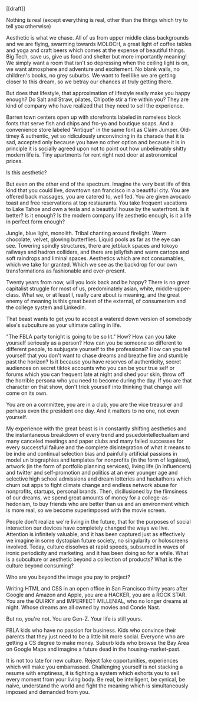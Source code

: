 [[draft]]

Nothing is real (except everything is real, other than the things which try to tell you otherwise)

Aesthetic is what we chase. All of us from upper middle class backgrounds and we are flying, swarming towards MOLOCH, a great light of coffee tables and yoga and craft beers which comes at the expense of beautiful things. Big Tech, save us, give us food and shelter but more importantly meaning! We simply want a room that isn't so depressing when the ceiling light is on, we want atmosphere and adventure and excitement. No blank walls, no children's books, no grey suburbs. We want to feel like we are getting closer to this dream, so we betray our chances at truly getting there.

But does that lifestyle, that approximation of lifestyle really make you happy enough? Do Salt and Straw, pilates, Chipotle stir a fire within you? They are kind of company who have realized that they need to sell the experience.

Barren town centers open up with storefronts labeled in nameless block fonts that serve fish and chips and fro-yo and boutique soaps. And a convenience store labeled "Antique" in the same font as Claim Jumper. Old-timey & authentic, yet so ridiculously unconvincing in its charade that it is sad, accepted only because you have no other option and because it is in principle it is socially agreed upon not to point out how unbelievably shitty modern life is. Tiny apartments for rent right next door at astronomical prices.

Is this aesthetic? 

But even on the other end of the spectrum. Imagine the very best life of this kind that you could live, downtown san francisco in a beautiful city. You are offered back massages, you are catered to, well fed. You are given avocado toast and free reservations at top restaurants. You take frequent vacations to Lake Tahoe and own a tesla and a beautiful house by the waterfront. Is it better? Is it enough? Is the modern company life aesthetic enough, is it a life in perfect form enough?

Jungle, blue light, monolith. Tribal chanting around firelight. Warm chocolate, velvet, glowing butterflies. Liquid pools as far as the eye can see. Towering spindly structures, there are jetblack spaces and tokoyo railways and hadron colliders, and there are jellyfish and warm cartops and soft raindrops and liminal spaces. Aesthetics which are not consumables, which we take for granted. Which we see as the backdrop for our own transformations as fashionable and ever-present.

Twenty years from now, will you look back and be happy? There is no great capitalist struggle for most of us, predominately asian, white, middle-upper-class. What we, or at least I, really care about is meaning, and the great enemy of meaning is this great beast of the external, of consumerism and the college system and LinkedIn.

That beast wants to get you to accept a watered down version of somebody else's subculture as your ultimate calling in life.  

"The FBLA party tonight is going to be so lit." How? How can you take yourself seriously as a person? How can you be someone so different to different people, to subjugate yourself to the professional? How can you tell yourself that you don't want to chase dreams and breathe fire and stumble past the horizon? Is it because you have reserves of authenticity, secret audiences on secret tiktok accounts who you can be your true self or forums which you can frequent late at night and shed your skin, throw off the horrible persona who you need to become during the day. If you are that character on that show, don't trick yourself into thinking that change will come on its own. 

You are on a committee, you are in a club, you are the vice treasurer and perhaps even the president one day. And it matters to no one, not even yourself. 

My experience with the great beast is in constantly shifting aesthetics and the instantaneous breakdown of every trend and psuedointellectualism and many canceled meetings and paper clubs and many failed successes for every successful failure and the complete disintegration of what it means to be indie and continual selection bias and painfully artificial passions in model un biographies and templates for nonprofits (in the form of legalese), artwork (in the form of portfolio planning services), living life (in influencers) and twitter and self-promotion and politics at an ever younger age and selective high school admissions and dream lotteries and hackathons which churn out apps to fight climate change and endless network abuse for nonprofits, startups, personal brands. Then, disillusioned by the flimsiness of our dreams, we spend great amounts of money for a college-as-hedonism, to buy friends who are better than us and an environment which is more real, so we become superimposed with the movie screen. 

People don't realize we're living in the future, that for the purposes of social interaction our devices have completely changed the ways we live. Attention is infinitely valuable, and it has been captured just as effectively we imagine in some dystopian future society, no singularity or holoscreens involved. Today, culture dissolves at rapid speeds, subsumed in waves of ironic periodicity and marketing. and it has been doing so for a while. What is a subculture or aesthetic beyond a collection of products? What is the culture beyond consuming? 

Who are you beyond the image you pay to project?

Writing HTML and CSS in an open office in San Francisco thirty years after Google and Amazon and Apple, you are a HACKER, you are a ROCK STAR. You are the QUIRKY and IMPERFECT MILLENIAL, who no longer dreams at night. Whose dreams are all owned by movies and Conde Nast.

But no, you're not. You are Gen-Z. Your life is still yours.

FBLA kids who have no passion for business. Kids who convince their parents that they just need to be a little bit more social. Everyone who are getting a CS degree to make money. Suburb kids who browse the Bay Area on Google Maps and imagine a future dead in the housing-market-past.

It is not too late for new culture. Reject fake opportunities, experiences which will make you embarrassed. Challenging yourself is not stacking a resume with emptiness, it is fighting a system which exhorts you to sell every moment from your living body. Be real, be intelligent, be cynical, be naive, understand the world and fight the meaning which is simultaneously imposed and demanded from you. 
